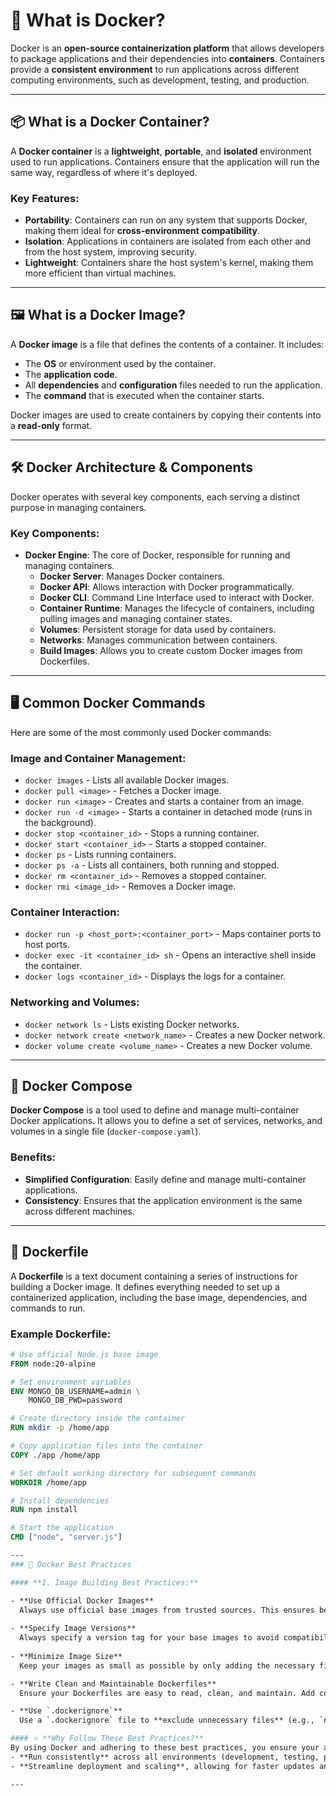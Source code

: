 # 🐳 What is Docker?

Docker is an **open-source containerization platform** that allows developers to package applications and their dependencies into **containers**. Containers provide a **consistent environment** to run applications across different computing environments, such as development, testing, and production.

---

## 📦 What is a Docker Container?

A **Docker container** is a **lightweight**, **portable**, and **isolated** environment used to run applications. Containers ensure that the application will run the same way, regardless of where it's deployed.

### Key Features:
- **Portability**: Containers can run on any system that supports Docker, making them ideal for **cross-environment compatibility**.
- **Isolation**: Applications in containers are isolated from each other and from the host system, improving security.
- **Lightweight**: Containers share the host system's kernel, making them more efficient than virtual machines.

---

## 🖼️ What is a Docker Image?

A **Docker image** is a file that defines the contents of a container. It includes:
- The **OS** or environment used by the container.
- The **application code**.
- All **dependencies** and **configuration** files needed to run the application.
- The **command** that is executed when the container starts.

Docker images are used to create containers by copying their contents into a **read-only** format.

---

## 🛠️ Docker Architecture & Components

Docker operates with several key components, each serving a distinct purpose in managing containers.

### Key Components:
- **Docker Engine**: The core of Docker, responsible for running and managing containers.
  - **Docker Server**: Manages Docker containers.
  - **Docker API**: Allows interaction with Docker programmatically.
  - **Docker CLI**: Command Line Interface used to interact with Docker.
  - **Container Runtime**: Manages the lifecycle of containers, including pulling images and managing container states.
  - **Volumes**: Persistent storage for data used by containers.
  - **Networks**: Manages communication between containers.
  - **Build Images**: Allows you to create custom Docker images from Dockerfiles.

---

## 🖥️ Common Docker Commands

Here are some of the most commonly used Docker commands:

### Image and Container Management:
- `docker images` - Lists all available Docker images.
- `docker pull <image>` - Fetches a Docker image.
- `docker run <image>` - Creates and starts a container from an image.
- `docker run -d <image>` - Starts a container in detached mode (runs in the background).
- `docker stop <container_id>` - Stops a running container.
- `docker start <container_id>` - Starts a stopped container.
- `docker ps` - Lists running containers.
- `docker ps -a` - Lists all containers, both running and stopped.
- `docker rm <container_id>` - Removes a stopped container.
- `docker rmi <image_id>` - Removes a Docker image.

### Container Interaction:
- `docker run -p <host_port>:<container_port>` - Maps container ports to host ports.
- `docker exec -it <container_id> sh` - Opens an interactive shell inside the container.
- `docker logs <container_id>` - Displays the logs for a container.

### Networking and Volumes:
- `docker network ls` - Lists existing Docker networks.
- `docker network create <network_name>` - Creates a new Docker network.
- `docker volume create <volume_name>` - Creates a new Docker volume.

---

## 📄 Docker Compose

**Docker Compose** is a tool used to define and manage multi-container Docker applications. It allows you to define a set of services, networks, and volumes in a single file (`docker-compose.yaml`).

### Benefits:
- **Simplified Configuration**: Easily define and manage multi-container applications.
- **Consistency**: Ensures that the application environment is the same across different machines.

---

## 📝 Dockerfile

A **Dockerfile** is a text document containing a series of instructions for building a Docker image. It defines everything needed to set up a containerized application, including the base image, dependencies, and commands to run.

### Example Dockerfile:

```Dockerfile
# Use official Node.js base image
FROM node:20-alpine

# Set environment variables
ENV MONGO_DB_USERNAME=admin \
    MONGO_DB_PWD=password

# Create directory inside the container
RUN mkdir -p /home/app

# Copy application files into the container
COPY ./app /home/app

# Set default working directory for subsequent commands
WORKDIR /home/app

# Install dependencies
RUN npm install

# Start the application
CMD ["node", "server.js"]

---
### 🚀 Docker Best Practices

#### **1. Image Building Best Practices:**

- **Use Official Docker Images**  
  Always use official base images from trusted sources. This ensures better **security**, **stability**, and **performance** for your containers.
  
- **Specify Image Versions**  
  Always specify a version tag for your base images to avoid compatibility issues and unexpected changes. For example, instead of using `node:latest`, use a specific version like `node:20-alpine`.
  
- **Minimize Image Size**  
  Keep your images as small as possible by only adding the necessary files and dependencies. The smaller the image, the faster it is to build, deploy, and pull.

- **Write Clean and Maintainable Dockerfiles**  
  Ensure your Dockerfiles are easy to read, clean, and maintain. Add comments where necessary to describe steps, especially for complex processes. 

- **Use `.dockerignore`**  
  Use a `.dockerignore` file to **exclude unnecessary files** (e.g., `node_modules`, build folders, and local environment files) from being copied into the Docker image. This reduces image size and improves build performance.

#### ⭐ **Why Follow These Best Practices?**  
By using Docker and adhering to these best practices, you ensure your applications will:  
- **Run consistently** across all environments (development, testing, production).
- **Streamline deployment and scaling**, allowing for faster updates and easier management.

---
